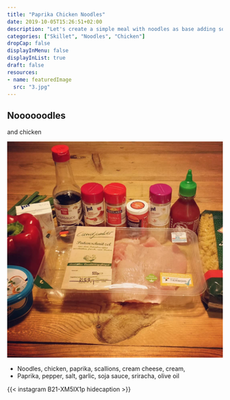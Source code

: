 ```yaml
---
title: "Paprika Chicken Noodles"
date: 2019-10-05T15:26:51+02:00
description: "Let's create a simple meal with noodles as base adding some vegetables and marinated chicken."
categories: ["Skillet", "Noodles", "Chicken"]
dropCap: false
displayInMenu: false
displayInList: true
draft: false
resources:
- name: featuredImage
  src: "3.jpg"
---
```


## Noooooodles
and chicken

![NYC Skyline](1.jpg)
- Noodles, chicken, paprika, scallions, cream cheese, cream, 
- Paprika, pepper, salt, garlic, soja sauce, sriracha, olive oil

{{< instagram B21-XM5IX1p hidecaption >}}

